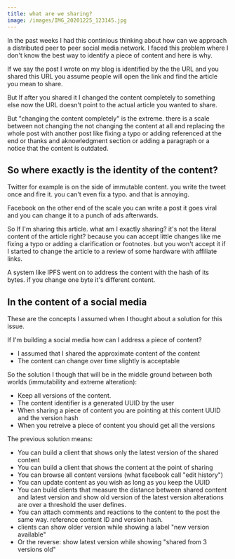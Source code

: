 ```yaml
---
title: what are we sharing?
image: /images/IMG_20201225_123145.jpg
---
```


In the past weeks I had this continious thinking about how can we approach a
distributed peer to peer social media network. I faced this problem where I
don't know the best way to identify a piece of content and here is why.

If we say the post I wrote on my blog is identified by the the URL and you
shared this URL you assume people will open the link and find the article you
mean to share.

But If after you shared it I changed the content completely to something else
now the URL doesn't point to the actual article you wanted to share.

But "changing the content completely" is the extreme. there is a scale between
not changing the not changing the content at all and replacing the whole post
with another post like fixing a typo or adding referenced at the end or thanks
and aknowledgment section or adding a paragraph or a notice that the content is
outdated.

## So where exactly is the identity of the content?

Twitter for example is on the side of immutable content. you write the tweet
once and fire it. you can't even fix a typo. and that is annoying.

Facebook on the other end of the scale you can write a post it goes viral and
you can change it to a punch of ads afterwards.

So If I'm sharing this article. what am I exactly sharing? it's not the literal
content of the article right? because you can accept little changes like me
fixing a typo or adding a clarification or footnotes. but you won't accept it if
I started to change the article to a review of some hardware with affiliate
links.

A system like IPFS went on to address the content with the hash of its bytes. if
you change one byte it's different content.

## In the content of a social media

These are the concepts I assumed when I thought about a solution for this issue.

If I'm building a social media how can I address a piece of content?

- I assumed that I shared the approximate content of the content
- The content can change over time slightly is acceptable

So the solution I though that will be in the middle ground between both worlds
(immutability and extreme alteration):

- Keep all versions of the content.
- The content identifier is a generated UUID by the user
- When sharing a piece of content you are pointing at this content UUID and the
  version hash
- When you retreive a piece of content you should get all the versions

The previous solution means:

- You can build a client that shows only the latest version of the shared
  content
- You can build a client that shows the content at the point of sharing
- You can browse all content versions (what facebook call "edit history")
- You can update content as you wish as long as you keep the UUID
- You can build clients that measure the distance between shared content and
  latest version and show old version of the latest version alterations are over
  a threshold the user defines.
- You can attach comments and reactions to the content to the post the same way.
  reference content ID and version hash.
- clients can show older version while showing a label "new version available"
- Or the reverse: show latest version while showing "shared from 3 versions old"
